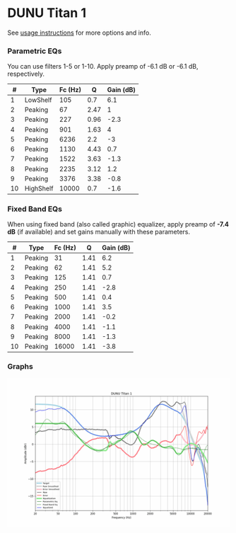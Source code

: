 # DUNU Titan 1
See [usage instructions](https://github.com/jaakkopasanen/AutoEq#usage) for more options and info.

### Parametric EQs
You can use filters 1-5 or 1-10. Apply preamp of -6.1 dB or -6.1 dB, respectively.

|   # | Type      |   Fc (Hz) |    Q |   Gain (dB) |
|-----|-----------|-----------|------|-------------|
|   1 | LowShelf  |       105 | 0.7  |         6.1 |
|   2 | Peaking   |        67 | 2.47 |         1   |
|   3 | Peaking   |       227 | 0.96 |        -2.3 |
|   4 | Peaking   |       901 | 1.63 |         4   |
|   5 | Peaking   |      6236 | 2.2  |        -3   |
|   6 | Peaking   |      1130 | 4.43 |         0.7 |
|   7 | Peaking   |      1522 | 3.63 |        -1.3 |
|   8 | Peaking   |      2235 | 3.12 |         1.2 |
|   9 | Peaking   |      3376 | 3.38 |        -0.8 |
|  10 | HighShelf |     10000 | 0.7  |        -1.6 |

### Fixed Band EQs
When using fixed band (also called graphic) equalizer, apply preamp of **-7.4 dB** (if available) and set gains manually with these parameters.

|   # | Type    |   Fc (Hz) |    Q |   Gain (dB) |
|-----|---------|-----------|------|-------------|
|   1 | Peaking |        31 | 1.41 |         6.2 |
|   2 | Peaking |        62 | 1.41 |         5.2 |
|   3 | Peaking |       125 | 1.41 |         0.7 |
|   4 | Peaking |       250 | 1.41 |        -2.8 |
|   5 | Peaking |       500 | 1.41 |         0.4 |
|   6 | Peaking |      1000 | 1.41 |         3.5 |
|   7 | Peaking |      2000 | 1.41 |        -0.2 |
|   8 | Peaking |      4000 | 1.41 |        -1.1 |
|   9 | Peaking |      8000 | 1.41 |        -1.3 |
|  10 | Peaking |     16000 | 1.41 |        -3.8 |

### Graphs
![](./DUNU%20Titan%201.png)
